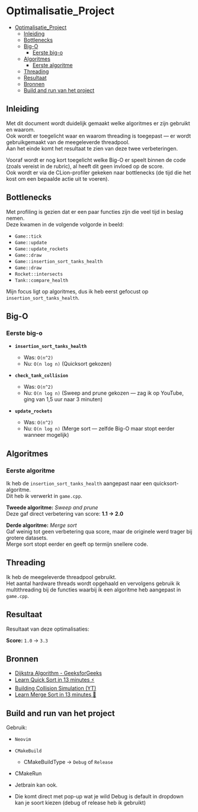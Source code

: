 # Optimalisatie_Project

<!--toc:start-->
- [Optimalisatie_Project](#optimalisatie_project)
  - [Inleiding](#inleiding)
  - [Bottlenecks](#bottlenecks)
  - [Big-O](#big-o)
    - [Eerste big-o](#eerste-big-o)
  - [Algoritmes](#algoritmes)
    - [Eerste algoritme](#eerste-algoritme)
  - [Threading](#threading)
  - [Resultaat](#resultaat)
  - [Bronnen](#bronnen)
  - [Build and run van het project](#build-and-run-van-het-project)
<!--toc:end-->

## Inleiding

Met dit document wordt duidelijk gemaakt welke algoritmes er zijn gebruikt en waarom.  
Ook wordt er toegelicht waar en waarom threading is toegepast — er wordt gebruikgemaakt van de meegeleverde threadpool.  
Aan het einde komt het resultaat te zien van deze twee verbeteringen.

Vooraf wordt er nog kort toegelicht welke Big-O er speelt binnen de code (zoals vereist in de rubric), al heeft dit geen invloed op de score.  
Ook wordt er via de CLion-profiler gekeken naar bottlenecks (de tijd die het kost om een bepaalde actie uit te voeren).

## Bottlenecks

Met profiling is gezien dat er een paar functies zijn die veel tijd in beslag nemen.  
Deze kwamen in de volgende volgorde in beeld:

- `Game::tick`
- `Game::update`
- `Game::update_rockets`
- `Game::draw`
- `Game::insertion_sort_tanks_health`
- `Game::draw`
- `Rocket::intersects`
- `Tank::compare_health`

Mijn focus ligt op algoritmes, dus ik heb eerst gefocust op `insertion_sort_tanks_health`.

## Big-O

### Eerste big-o

- **`insertion_sort_tanks_health`**
  - Was: `O(n^2)`
  - Nu: `O(n log n)` (Quicksort gekozen)

- **`check_tank_collision`**
  - Was: `O(n^2)`
  - Nu: `O(n log n)` (Sweep and prune gekozen — zag ik op YouTube, ging van 1,5 uur naar 3 minuten)

- **`update_rockets`**
  - Was: `O(n^2)`
  - Nu: `O(n log n)` (Merge sort — zelfde Big-O maar stopt eerder wanneer mogelijk)

## Algoritmes

### Eerste algoritme

Ik heb de `insertion_sort_tanks_health` aangepast naar een quicksort-algoritme.  
Dit heb ik verwerkt in `game.cpp`.

**Tweede algoritme:** *Sweep and prune*  
Deze gaf direct verbetering van score: **1.1 → 2.0**

**Derde algoritme:** *Merge sort*  
Gaf weinig tot geen verbetering qua score, maar de originele werd trager bij grotere datasets.  
Merge sort stopt eerder en geeft op termijn snellere code.

## Threading

Ik heb de meegeleverde threadpool gebruikt.  
Het aantal hardware threads wordt opgehaald en vervolgens gebruik ik multithreading bij de functies waarbij ik een algoritme heb aangepast in `game.cpp`.

## Resultaat

Resultaat van deze optimalisaties:

**Score:** `1.0` → `3.3`

## Bronnen

- [Dijkstra Algorithm - GeeksforGeeks](https://www.geeksforgeeks.org/introduction-to-dijkstras-shortest-path-algorithm/)
- [Learn Quick Sort in 13 minutes ⚡](https://www.youtube.com/watch?v=Vtckgz38QHs)
- [Building Collision Simulation (YT)](https://www.youtube.com/watch?v=eED4bSkYCB8&t=942s)
- [Learn Merge Sort in 13 minutes 🔪](https://www.youtube.com/watch?v=3j0SWDX4AtU)

## Build and run van het project

Gebruik:

- `Neovim`
- `CMakeBuild`
  - CMakeBuildType → `Debug` of `Release`
- CMakeRun

- Jetbrain kan ook.
- Die komt direct met pop-up wat je wild Debug is default in dropdown kan je soort kiezen (debug of release heb ik gebruikt)
